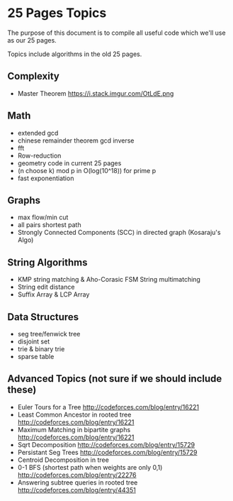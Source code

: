 # 25 Pages Topics
The purpose of this document is to compile all useful code which we'll
use as our 25 pages.

Topics include algorithms in the old 25 pages.

## Complexity
 - Master Theorem https://i.stack.imgur.com/OtLdE.png

## Math
 - extended gcd
 - chinese remainder theorem gcd inverse
 - fft
 - Row-reduction
 - geometry code in current 25 pages
 - (n choose k) mod p in O(log(10^18)) for prime p
 - fast exponentiation
 
## Graphs
 - max flow/min cut
 - all pairs shortest path
 - Strongly Connected Components (SCC) in directed graph (Kosaraju's Algo)

## String Algorithms
 - KMP string matching & Aho-Corasic FSM String multimatching
 - String edit distance
 - Suffix Array & LCP Array

## Data Structures
 - seg tree/fenwick tree
 - disjoint set
 - trie & binary trie
 - sparse table
 
## Advanced Topics (not sure if we should include these)
 - Euler Tours for a Tree http://codeforces.com/blog/entry/16221
 - Least Common Ancestor in rooted tree http://codeforces.com/blog/entry/16221
 - Maximum Matching in bipartite graphs http://codeforces.com/blog/entry/16221
 - Sqrt Decomposition http://codeforces.com/blog/entry/15729
 - Persistant Seg Trees http://codeforces.com/blog/entry/15729
 - Centroid Decomposition in tree
 - 0-1 BFS (shortest path when weights are only 0,1) http://codeforces.com/blog/entry/22276
 - Answering subtree queries in rooted tree http://codeforces.com/blog/entry/44351
 
